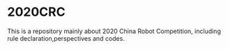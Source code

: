 # 2020CRC
This is a repository mainly about 2020 China Robot Competition, including rule declaration,perspectives and codes.
